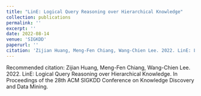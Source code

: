 ```yaml
---
title: "LinE: Logical Query Reasoning over Hierarchical Knowledge"
collection: publications
permalink: ''
excerpt: ''
date: 2022-08-14
venue: 'SIGKDD'
paperurl: ''
citation: 'Zijian Huang, Meng-Fen Chiang, Wang-Chien Lee. 2022. LinE: Logical Query Reasoning over Hierarchical Knowledge. In Proceedings of the 28th ACM SIGKDD Conference on Knowledge Discovery and Data Mining.'
---
```


Recommended citation: Zijian Huang, Meng-Fen Chiang, Wang-Chien Lee. 2022. LinE: Logical Query Reasoning over Hierarchical Knowledge. In Proceedings of the 28th ACM SIGKDD Conference on Knowledge Discovery and Data Mining.
